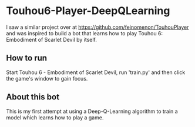 # Touhou6-Player-DeepQLearning
I saw a similar project over at https://github.com/feinomenon/TouhouPlayer and was inspired to build a bot that learns how to play Touhou 6: Embodiment of Scarlet Devil by itself.

How to run
------------
Start Touhou 6 - Embodiment of Scarlet Devil, run 'train.py' and then click the game's window to gain focus.

About this bot
-------------
This is my first attempt at using a Deep-Q-Learning algorithm to train a model which learns how to play a game.
